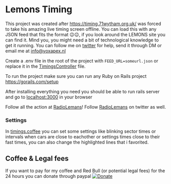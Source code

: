 # Lemons Timing

This project was created after https://timing.71wytham.org.uk/ was forced to take his amazing live timing screen offline. 
You can load this with any JSON feed that fits the format 😉😉, if you look around the LEMONS site you can find it. 
Mind you, you might need a bit of technological knowledge to get it running. You can follow me on [twitter](https://twitter.com/marthyn) for help, send it through DM or email me at info@voxapex.nl

Create a .env file in the root of the project with `FEED_URL=someurl.json` or replace it in the [TimingsController](app/controllers/timings_controller.rb) file. 

To run the project make sure you can run any Ruby on Rails project https://gorails.com/setup

After installing everything you need you should be able to run rails server and go to [localhost:3000](localhost:3000) in your browser

Follow all the action at [RadioLemans](http://radiolemans.co)! Follow [RadioLemans](https://twitter.com/radiolemans) on twitter as well. 


### Settings

In [timings.coffee](app/assets/javascripts/timing.coffee) you can set some settings like blinking sector times or intervals when cars are close to eachother or settings times close to their fast times, you can also change the highlighted lines that i favorited.

## Coffee & Legal fees

If you want to pay for my coffee and Red Bull (or potential legal fees) for the 24 hours you can donate through paypal [![Donate](https://img.shields.io/badge/Donate-PayPal-green.svg)](https://www.paypal.com/cgi-bin/webscr?cmd=_donations&business=XPL8633DZPCNU&currency_code=EUR&source=url)
